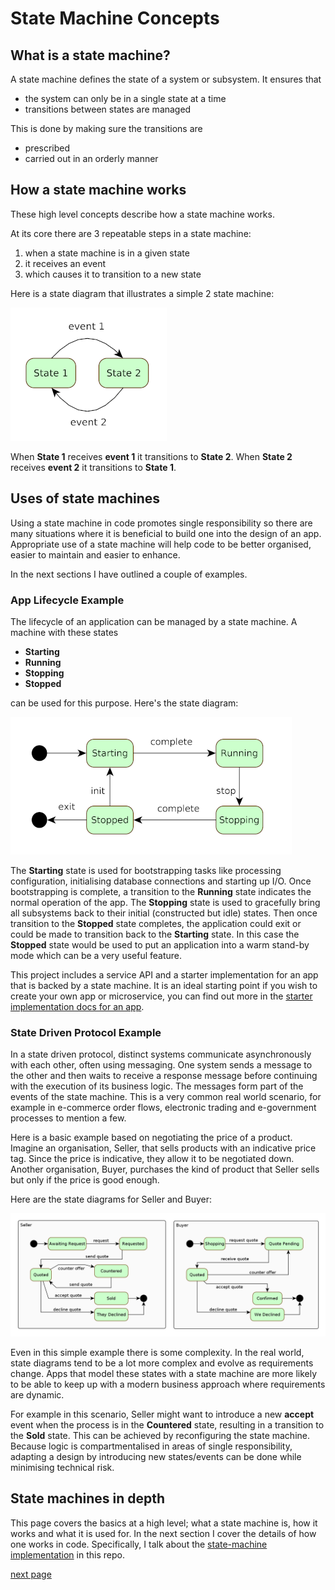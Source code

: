 # State Machine Concepts

## What is a state machine?

A state machine defines the state of a system or subsystem. It ensures that

* the system can only be in a single state at a time
* transitions between states are managed

This is done by making sure the transitions are

* prescribed
* carried out in an orderly manner

## How a state machine works

These high level concepts describe how a state machine works.

At its core there are 3 repeatable steps in a state machine:

1. when a state machine is in a given state
2. it receives an event
3. which causes it to transition to a new state

Here is a state diagram that illustrates a simple 2 state machine:

![](media/State_diagram_1.png)

When **State 1** receives **event 1** it transitions to **State 2**. When **State 2** receives
**event 2** it transitions to **State 1**.

## Uses of state machines

Using a state machine in code promotes single responsibility so there are many situations where it
is beneficial to build one into the design of an app. Appropriate use of a state machine will help
code to be better organised, easier to maintain and easier to enhance.

In the next sections I have outlined a couple of examples.

### App Lifecycle Example

The lifecycle of an application can be managed by a state machine. A machine with these states

* **Starting**
* **Running**
* **Stopping**
* **Stopped**

can be used for this purpose. Here's the state diagram:

![](media/State_diagram_2.png)

The **Starting** state is used for bootstrapping tasks like processing configuration, initialising
database connections and starting up I/O. Once bootstrapping is complete, a transition to the
**Running** state indicates the normal operation of the app. The **Stopping** state is used to
gracefully bring all subsystems back to their initial (constructed but idle) states. Then once
transition to the **Stopped** state completes, the application could exit or could be made to
transition back to the **Starting** state. In this case the **Stopped** state would be used to put
an application into a warm stand-by mode which can be a very useful feature.

This project includes a service API and a starter implementation for an app that is backed by a
state machine. It is an ideal starting point if you wish to create your own app or microservice, you
can find out more in the [starter implementation docs for an app](08-service.md).

### State Driven Protocol Example

In a state driven protocol, distinct systems communicate asynchronously with each other, often using
messaging. One system sends a message to the other and then waits to receive a response message
before continuing with the execution of its business logic. The messages form part of the events of
the state machine. This is a very common real world scenario, for example in e-commerce order flows,
electronic trading and e-government processes to mention a few.

Here is a basic example based on negotiating the price of a product. Imagine an organisation,
Seller, that sells products with an indicative price tag. Since the price is indicative, they allow
it to be negotiated down. Another organisation, Buyer, purchases the kind of product that Seller
sells but only if the price is good enough.

Here are the state diagrams for Seller and Buyer:

![](media/State_diagram_3.png)

Even in this simple example there is some complexity. In the real world, state diagrams tend to be a
lot more complex and evolve as requirements change. Apps that model these states with a state
machine are more likely to be able to keep up with a modern business approach where requirements are
dynamic.

For example in this scenario, Seller might want to introduce a new **accept** event when the process
is in the **Countered** state, resulting in a transition to the **Sold** state. This can be achieved
by reconfiguring the state machine. Because logic is compartmentalised in areas of single
responsibility, adapting a design by introducing new states/events can be done while minimising
technical risk.

## State machines in depth

This page covers the basics at a high level; what a state machine is, how it works and what it is
used for. In the next section I cover the details of how one works in code. Specifically, I talk
about the [state-machine implementation](02-implementation.md) in this repo.

[next page](02-implementation.md)
